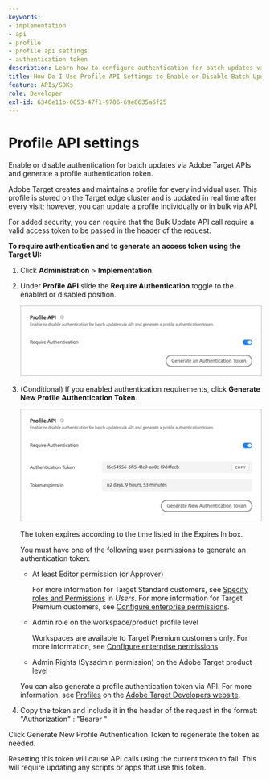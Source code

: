 ```yaml
---
keywords:
- implementation
- api
- profile
- profile api settings
- authentication token
description: Learn how to configure authentication for batch updates via Adobe Target APIs and generate a profile authentication token.
title: How Do I Use Profile API Settings to Enable or Disable Batch Updates?
feature: APIs/SDKs
role: Developer
exl-id: 6346e11b-0853-47f1-9706-69e8635a6f25
---
```

# Profile API settings

Enable or disable authentication for batch updates via Adobe Target APIs and generate a profile authentication token.

Adobe Target creates and maintains a profile for every individual user. This profile is stored on the Target edge cluster and is updated in real time after every visit; however, you can update a profile individually or in bulk via API.

For added security, you can require that the Bulk Update API call require a valid access token to be passed in the header of the request.

**To require authentication and to generate an access token using the Target UI:**

1. Click **Administration** > **Implementation**. 
1. Under **Profile API** slide the **Require Authentication** toggle to the enabled or disabled position.

   ![alt image](assets/profile_api_settings.png)

1. (Conditional) If you enabled authentication requirements, click **Generate New Profile Authentication Token**.

   ![alt image](assets/profile_api_settings_2.png)

   The token expires according to the time listed in the Expires In box.

   You must have one of the following user permissions to generate an authentication token:

   * At least Editor permission (or Approver)

     For more information for Target Standard customers, see [Specify roles and Permissions](/help/main/administrating-target/c-user-management/c-user-management/user-management.md#roles-permissions) in *Users*. For more information for Target Premium customers, see [Configure enterprise permissions](/help/main/administrating-target/c-user-management/property-channel/properties-overview.md).

   * Admin role on the workspace/product profile level

     Workspaces are available to Target Premium customers only. For more information, see [Configure enterprise permissions](/help/main/administrating-target/c-user-management/property-channel/properties-overview.md).

   * Admin Rights (Sysadmin permission) on the Adobe Target product level

   <InlineAlert variant="info" slots="text"/>

   You can also generate a profile authentication token via API. For more information, see [Profiles](https://developers.adobetarget.com/api/#profiles) on the [Adobe Target Developers website](https://developers.adobetarget.com/).

1. Copy the token and include it in the header of the request in the format: "Authorization" : "Bearer "

Click Generate New Profile Authentication Token to regenerate the token as needed.

<InlineAlert variant="warning" slots="text"/>

Resetting this token will cause API calls using the current token to fail. This will require updating any scripts or apps that use this token.
